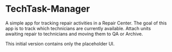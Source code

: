 # TechTask-Manager

A simple app for tracking repair activities in a Repair Center.
The goal of this app is to track which technicians are currently available.
Attach units awaiting repair to technicians and moving them to QA or Archive.

This initial version contains only the placeholder UI.